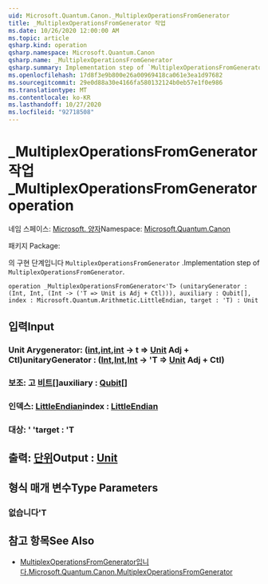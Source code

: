 ```yaml
---
uid: Microsoft.Quantum.Canon._MultiplexOperationsFromGenerator
title: _MultiplexOperationsFromGenerator 작업
ms.date: 10/26/2020 12:00:00 AM
ms.topic: article
qsharp.kind: operation
qsharp.namespace: Microsoft.Quantum.Canon
qsharp.name: _MultiplexOperationsFromGenerator
qsharp.summary: Implementation step of `MultiplexOperationsFromGenerator`.
ms.openlocfilehash: 17d8f3e9b800e26a00969418ca061e3ea1d97682
ms.sourcegitcommit: 29e0d88a30e4166fa580132124b0eb57e1f0e986
ms.translationtype: MT
ms.contentlocale: ko-KR
ms.lasthandoff: 10/27/2020
ms.locfileid: "92718508"
---
```

# <a name="_multiplexoperationsfromgenerator-operation"></a><span data-ttu-id="a6076-102">_MultiplexOperationsFromGenerator 작업</span><span class="sxs-lookup"><span data-stu-id="a6076-102">_MultiplexOperationsFromGenerator operation</span></span>

<span data-ttu-id="a6076-103">네임 스페이스: [Microsoft. 양자](xref:Microsoft.Quantum.Canon)</span><span class="sxs-lookup"><span data-stu-id="a6076-103">Namespace: [Microsoft.Quantum.Canon](xref:Microsoft.Quantum.Canon)</span></span>

<span data-ttu-id="a6076-104">패키지 [](https://nuget.org/packages/)</span><span class="sxs-lookup"><span data-stu-id="a6076-104">Package: [](https://nuget.org/packages/)</span></span>


<span data-ttu-id="a6076-105">의 구현 단계입니다 `MultiplexOperationsFromGenerator` .</span><span class="sxs-lookup"><span data-stu-id="a6076-105">Implementation step of `MultiplexOperationsFromGenerator`.</span></span>

```qsharp
operation _MultiplexOperationsFromGenerator<'T> (unitaryGenerator : (Int, Int, (Int -> ('T => Unit is Adj + Ctl))), auxiliary : Qubit[], index : Microsoft.Quantum.Arithmetic.LittleEndian, target : 'T) : Unit
```


## <a name="input"></a><span data-ttu-id="a6076-106">입력</span><span class="sxs-lookup"><span data-stu-id="a6076-106">Input</span></span>

### <a name="unitarygenerator--intintint---t--unit-adj--ctl"></a><span data-ttu-id="a6076-107">Unit Arygenerator: ([int](xref:microsoft.quantum.lang-ref.int),[int](xref:microsoft.quantum.lang-ref.int),[int](xref:microsoft.quantum.lang-ref.int) -> t => [Unit](xref:microsoft.quantum.lang-ref.unit) Adj + Ctl)</span><span class="sxs-lookup"><span data-stu-id="a6076-107">unitaryGenerator : ([Int](xref:microsoft.quantum.lang-ref.int),[Int](xref:microsoft.quantum.lang-ref.int),[Int](xref:microsoft.quantum.lang-ref.int) -> 'T => [Unit](xref:microsoft.quantum.lang-ref.unit) Adj + Ctl)</span></span>




### <a name="auxiliary--qubit"></a><span data-ttu-id="a6076-108">보조: 고 [비트](xref:microsoft.quantum.lang-ref.qubit)[]</span><span class="sxs-lookup"><span data-stu-id="a6076-108">auxiliary : [Qubit](xref:microsoft.quantum.lang-ref.qubit)[]</span></span>




### <a name="index--littleendian"></a><span data-ttu-id="a6076-109">인덱스: [LittleEndian](xref:Microsoft.Quantum.Arithmetic.LittleEndian)</span><span class="sxs-lookup"><span data-stu-id="a6076-109">index : [LittleEndian](xref:Microsoft.Quantum.Arithmetic.LittleEndian)</span></span>




### <a name="target--t"></a><span data-ttu-id="a6076-110">대상: ' '</span><span class="sxs-lookup"><span data-stu-id="a6076-110">target : 'T</span></span>





## <a name="output--unit"></a><span data-ttu-id="a6076-111">출력: [단위](xref:microsoft.quantum.lang-ref.unit)</span><span class="sxs-lookup"><span data-stu-id="a6076-111">Output : [Unit](xref:microsoft.quantum.lang-ref.unit)</span></span>



## <a name="type-parameters"></a><span data-ttu-id="a6076-112">형식 매개 변수</span><span class="sxs-lookup"><span data-stu-id="a6076-112">Type Parameters</span></span>

### <a name="t"></a><span data-ttu-id="a6076-113">없습니다</span><span class="sxs-lookup"><span data-stu-id="a6076-113">'T</span></span>



## <a name="see-also"></a><span data-ttu-id="a6076-114">참고 항목</span><span class="sxs-lookup"><span data-stu-id="a6076-114">See Also</span></span>

- [<span data-ttu-id="a6076-115">MultiplexOperationsFromGenerator입니다.</span><span class="sxs-lookup"><span data-stu-id="a6076-115">Microsoft.Quantum.Canon.MultiplexOperationsFromGenerator</span></span>](xref:Microsoft.Quantum.Canon.MultiplexOperationsFromGenerator)